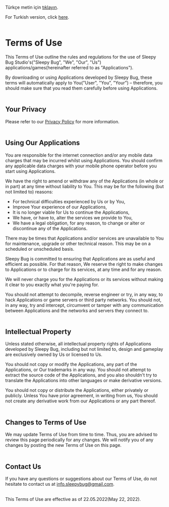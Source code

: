 Türkçe metin için [tıklayın](../../games/terms/termsUse-tr.md).

For Turkish version, click [here](../../games/terms/termsUse-tr.md).
<br><br>
# Terms of Use

This Terms of Use outline the rules and regulations for the use of Sleepy Bug Studio's("Sleepy Bug", "We", "Our", "Us") applications/games(hereinafter referred to as "Applications").

By downloading or using Applications developed by Sleepy Bug, these terms will automatically apply to You("User", "You", "Your") – therefore, you should make sure that you read them carefully before using Applications.
<br><br>

## Your Privacy

Please refer to our [Privacy Policy](../../games/privacy/privacyPolicy-en.md) for more information.
<br><br>

## Using Our Applications

You are responsible for the internet connection and/or any mobile data charges that may be incurred whilst using Applications. You should confirm any applicable data charges with your mobile phone operator before you start using Applications.

We have the right to amend or withdraw any of the Applications (in whole or in part) at any time without liability to You. This may be for the following (but not limited to) reasons: 
- For technical difficulties experienced by Us or by You,
- Improve Your experience of our Applications,
- It is no longer viable for Us to continue the Applications,
- We have, or have to, alter the services we provide to You,
- We have a legal obligation, for any reason, to change or alter or discontinue any of the Applications.

There may be times that Applications and/or services are unavailable to You for maintenance, upgrade or other technical reason. This may be on a scheduled or unscheduled basis.

Sleepy Bug is committed to ensuring that Applications are as useful and efficient as possible. For that reason, We reserve the right to make changes to Applications or to charge for its services, at any time and for any reason. 

We will never charge you for the Applications or its services without making it clear to you exactly what you're paying for.

You should not attempt to decompile, reverse engineer or try, in any way, to hack Applications or game servers or third party networks. You should not, in any way, try and intercept, circumvent or tamper with any communication between Applications and the networks and servers they connect to.
<br><br>

## Intellectual Property

Unless stated otherwise, all intellectual property rights of Applications developed by Sleepy Bug, including but not limited to, design and gameplay are exclusively owned by Us or licensed to Us.

You should not copy or modify the Applications, any part of the Applications, or Our trademarks in any way. You should not attempt to extract the source code of the Applications, and you also shouldn't try to translate the Applications into other languages or make derivative versions.

You should not copy or distribute the Applications, either privately or publicly. Unless You have prior agreement, in writing from us, You should not create any derivative work from our Applications or any part thereof.
<br><br>

## Changes to Terms of Use

We may update Terms of Use from time to time. Thus, you are advised to review this page periodically for any changes. We will notify you of any changes by posting the new Terms of Use on this page.
<br><br>

## Contact Us

If you have any questions or suggestions about our Terms of Use, do not hesitate to contact us at [info.sleepybug@gmail.com](mailto:info.sleepybug@gmail.com).
<br><br>

This Terms of Use are effective as of 22.05.2022(May 22, 2022).
